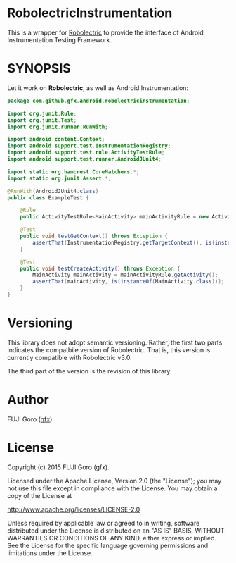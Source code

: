 # RobolectricInstrumentation

This is a wrapper for [Robolectric](http://robolectric.org/)
to provide the interface of Android Instrumentation Testing Framework.

# SYNOPSIS

Let it work on **Robolectric**, as well as Android Instrumentation:

```java
package com.github.gfx.android.robolectricinstrumentation;

import org.junit.Rule;
import org.junit.Test;
import org.junit.runner.RunWith;

import android.content.Context;
import android.support.test.InstrumentationRegistry;
import android.support.test.rule.ActivityTestRule;
import android.support.test.runner.AndroidJUnit4;

import static org.hamcrest.CoreMatchers.*;
import static org.junit.Assert.*;

@RunWith(AndroidJUnit4.class)
public class ExampleTest {

    @Rule
    public ActivityTestRule<MainActivity> mainActivityRule = new ActivityTestRule<>(MainActivity.class);

    @Test
    public void testGetContext() throws Exception {
        assertThat(InstrumentationRegistry.getTargetContext(), is(instanceOf(Context.class)));
    }

    @Test
    public void testCreateActivity() throws Exception {
        MainActivity mainActivity = mainActivityRule.getActivity();
        assertThat(mainActivity, is(instanceOf(MainActivity.class)));
    }
}
```

# Versioning

This library does not adopt semantic versioning. Rather, the first two
parts indicates the compatbile version of Robolectric. That is,
this version is currently compatible with Robolectric v3.0.

The third part of the version is the revision of this library.

# Author

FUJI Goro ([gfx](https://github.com/gfx)).

# License

Copyright (c) 2015 FUJI Goro (gfx).

Licensed under the Apache License, Version 2.0 (the "License");
you may not use this file except in compliance with the License.
You may obtain a copy of the License at

http://www.apache.org/licenses/LICENSE-2.0

Unless required by applicable law or agreed to in writing, software
distributed under the License is distributed on an "AS IS" BASIS,
WITHOUT WARRANTIES OR CONDITIONS OF ANY KIND, either express or implied.
See the License for the specific language governing permissions and
limitations under the License.
